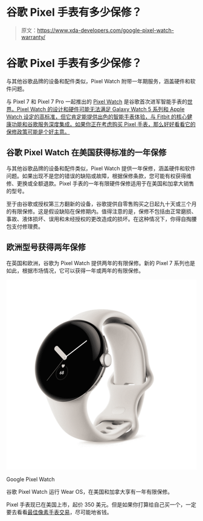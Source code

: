 # 谷歌 Pixel 手表有多少保修？

> 原文：<https://www.xda-developers.com/google-pixel-watch-warranty/>

# 谷歌 Pixel 手表有多少保修？

与其他谷歌品牌的设备和配件类似，Pixel Watch 附带一年期服务，涵盖硬件和软件问题。

与 Pixel 7 和 Pixel 7 Pro 一起推出的 [Pixel Watch](https://www.xda-developers.com/google-pixel-watch/) 是谷歌首次进军智能手表的[世界。Pixel Watch 的设计和硬件可能无法满足 Galaxy Watch 5 系列和 Apple Watch 设定的高标准，但它肯定能提供出色的智能手表体验，与 Fitbit 的核心健康功能和谷歌服务深度集成。如果你正在考虑购买 Pixel 手表，那么好好看看它的保修政策可能是个好主意。](https://www.xda-developers.com/best-smartwatches/)

## 谷歌 Pixel Watch 在美国获得标准的一年保修

与其他谷歌品牌的设备和配件类似，Pixel Watch 提供一年保修，涵盖硬件和软件问题。如果出现不是您的错误的缺陷或故障，根据保修条款，您可能有权获得维修、更换或全额退款。Pixel 手表的一年有限硬件保修适用于在美国和加拿大销售的型号。

至于由谷歌或授权第三方翻新的设备，谷歌提供自零售购买之日起九十天或三个月的有限保修。这是假设缺陷在保修期内。值得注意的是，保修不包括由正常磨损、事故、液体损坏、误用和未经授权的更改造成的损坏。在这种情况下，你得自掏腰包支付修理费。

## 欧洲型号获得两年保修

在英国和欧洲，谷歌为 Pixel Watch 提供两年的有限保修。新的 Pixel 7 系列也是如此，根据市场情况，它可以获得一年或两年的有限保修。

 <picture>![The Google Pixel Watch offers a plethora of health and fitness features except blood sugar.](img/d8c8ff956a2ffb6ceb7e844592240ad7.png)</picture> 

Google Pixel Watch

谷歌 Pixel Watch 运行 Wear OS，在美国和加拿大享有一年有限保修。

Pixel 手表现已在美国上市，起价 350 美元。但是如果你打算给自己买一个，一定要去看看[最佳像素手表交易](https://www.xda-developers.com/best-google-pixel-watch-deals/)，尽可能地省钱。